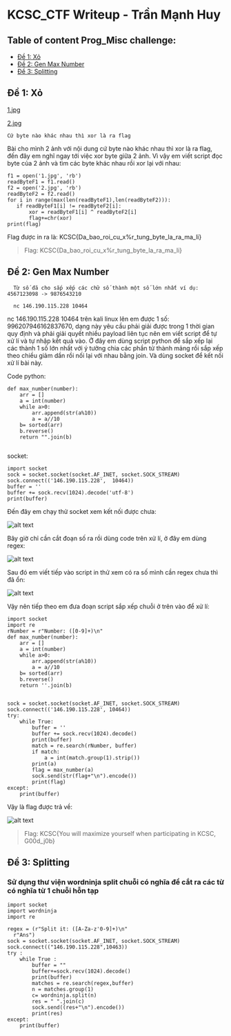  # KCSC_CTF Writeup - Trần Mạnh Huy
 
 ## Table of content Prog_Misc challenge:
* [Đề 1: Xỏ](#Đề-1-xỏ)
* [Đề 2: Gen Max Number](#Đề-2-gen-max-number)
* [Đề 3: Splitting](đề-3-splitting)

 ## Đề 1: Xỏ
 
[1.jpg](https://bcm.kcslab.asia/files/5b15629bd8aa6e8596a23b25fdecd347/1.jpg?token=eyJ1c2VyX2lkIjo1OCwidGVhbV9pZCI6bnVsbCwiZmlsZV9pZCI6NDF9.Y8ZQ1A.o7GnwPOZqcXHwTxEdezXwAyn__I)
 
[2.jpg](https://bcm.kcslab.asia/files/0ad891166bb4da976666f3ae3d606f1f/2.jpg?token=eyJ1c2VyX2lkIjo1OCwidGVhbV9pZCI6bnVsbCwiZmlsZV9pZCI6NDJ9.Y8ZQ1A.XPA6vAmR3w0A0CAwe2iXao-71lQ)
 
 ```
 Cứ byte nào khác nhau thì xor là ra flag
 ```
 
 Bài cho mình 2 ảnh với nội dung cứ byte nào khác nhau thì xor là ra flag, đến đây em nghĩ ngay tới việc xor byte giữa 2 ảnh.
 Vì vậy em viết script đọc byte của 2 ảnh và tìm các byte khác nhau rồi xor lại với nhau:
 ```
 f1 = open('1.jpg', 'rb')
readByteF1 = f1.read()
f2 = open('2.jpg', 'rb')
readByteF2 = f2.read()
for i in range(max(len(readByteF1),len(readByteF2))):
    if readByteF1[i] != readByteF2[i]:
        xor = readByteF1[i] ^ readByteF2[i]
        flag+=chr(xor)
print(flag)
 ```
Flag được in ra là: KCSC{Da_bao_roi_cu_x%r_tung_byte_la_ra_ma_li}

 >Flag: KCSC{Da_bao_roi_cu_x%r_tung_byte_la_ra_ma_li}
 
 
## Đề 2: Gen Max Number
  
```
  Từ số đã cho sắp xếp các chữ số thành một số lớn nhất ví dụ: 4567123098 -> 9876543210

  nc 146.190.115.228 10464
```
nc 146.190.115.228 10464 trên kali linux lên em được 1 số: 996207946162837670, dạng này yêu cầu phải giải được trong 1 thời gian quy định và phải giải quyết nhiều payload liên tục nên em viết script để tự xử lí và tự nhập kết quả vào. Ở đây em dùng script python để sắp xếp lại các thành 1 số lớn nhất với ý tưởng chia các phần tử thành mảng rồi sắp xếp theo chiều giảm dần rồi nối lại với nhau bằng join. Và dùng socket để kết nối xử lí bài này.

Code python: 
```
def max_number(number):
    arr = []
    a = int(number)
    while a>0:
        arr.append(str(a%10))
        a = a//10
    b= sorted(arr)
    b.reverse()
    return "".join(b)
    
 ```
 
 socket:
 ```
 import socket 
sock = socket.socket(socket.AF_INET, socket.SOCK_STREAM)
sock.connect(('146.190.115.228',  10464))
buffer = ''
buffer += sock.recv(1024).decode('utf-8')
print(buffer)

```
Đến đây em chạy thử socket xem kết nối được chưa: 

![alt text](https://github.com/manhhuy2002/Hello_world/blob/main/regex0.jpg)

Bây giờ chỉ cần cắt đoạn số ra rồi dùng code trên xử lí, ở đây em dùng regex:

![alt text](https://github.com/manhhuy2002/Hello_world/blob/main/flag0.jpg)

Sau đó em viết tiếp vào script in thử xem có ra số mình cần regex chưa thì đã ổn:

![alt text](https://github.com/manhhuy2002/Hello_world/blob/main/last.jpg)

Vậy nên tiếp theo em đưa đoạn script sắp xếp chuỗi ở trên vào để xử lí:
 
```
import socket 
import re
rNumber = r"Number: ([0-9]+)\n"
def max_number(number):
    arr = []
    a = int(number)
    while a>0:
        arr.append(str(a%10))
        a = a//10
    b= sorted(arr)
    b.reverse()
    return ''.join(b)     
 
        
sock = socket.socket(socket.AF_INET, socket.SOCK_STREAM)
sock.connect(('146.190.115.228', 10464))
try:
    while True:
        buffer = ''
        buffer += sock.recv(1024).decode()
        print(buffer)
        match = re.search(rNumber, buffer)
        if match:
            a = int(match.group(1).strip())
        print(a)
        flag = max_number(a)
        sock.send(str(flag+"\n").encode())
        print(flag)        
except:
    print(buffer)
```

Vậy là flag được trả về: 

![alt text](https://github.com/manhhuy2002/Hello_world/blob/main/flag.jpg)



>Flag: KCSC{You will maximize yourself when participating in KCSC, G00d_j0b}

## Đề 3: Splitting


### Sử dụng thư viện wordninja split chuỗi có nghĩa  để cắt ra các từ có nghĩa từ 1 chuỗi hỗn tạp
```
import socket
import wordninja
import re

regex = (r"Split it: ([A-Za-z'0-9]+)\n"
  r"Ans")
sock = socket.socket(socket.AF_INET, socket.SOCK_STREAM)
sock.connect(("146.190.115.228",10463))
try :
    while True :
        buffer = ""
        buffer+=sock.recv(1024).decode()
        print(buffer)
        matches = re.search(regex,buffer)
        n = matches.group(1)
        c= wordninja.split(n)
        res = " ".join(c)
        sock.send((res+"\n").encode())
        print(res)
except:
    print(buffer)
    
```

